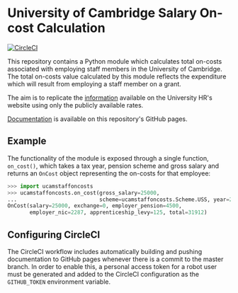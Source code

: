# University of Cambridge Salary On-cost Calculation

[![CircleCI](https://circleci.com/gh/uisautomation/pidash-ucamstaffoncosts.svg?style=svg)](https://circleci.com/gh/uisautomation/pidash-ucamstaffoncosts)

This repository contains a Python module which calculates total on-costs
associated with employing staff members in the University of Cambridge. The
total on-costs value calculated by this module reflects the expenditure which
will result from employing a staff member on a grant.

The aim is to replicate the
[information](https://www.hr.admin.cam.ac.uk/Salaries/242) available on the
University HR's website using only the publicly available rates.

[Documentation](https://uisautomation.github.io/pidash-ucamstaffoncosts/) is
available on this repository's GitHub pages.

## Example

The functionality of the module is exposed through a single function,
``on_cost()``, which takes a tax year, pension scheme and gross salary and
returns an ``OnCost`` object representing the on-costs for that employee:

```python
>>> import ucamstaffoncosts
>>> ucamstaffoncosts.on_cost(gross_salary=25000,
...                          scheme=ucamstaffoncosts.Scheme.USS, year=2018)
OnCost(salary=25000, exchange=0, employer_pension=4500,
       employer_nic=2287, apprenticeship_levy=125, total=31912)
```

## Configuring CircleCI

The CircleCI workflow includes automatically building and pushing documentation
to GitHub pages whenever there is a commit to the master branch. In order to
enable this, a personal access token for a robot user must be generated and
added to the CircleCI configuration as the ``GITHUB_TOKEN`` environment
variable.
